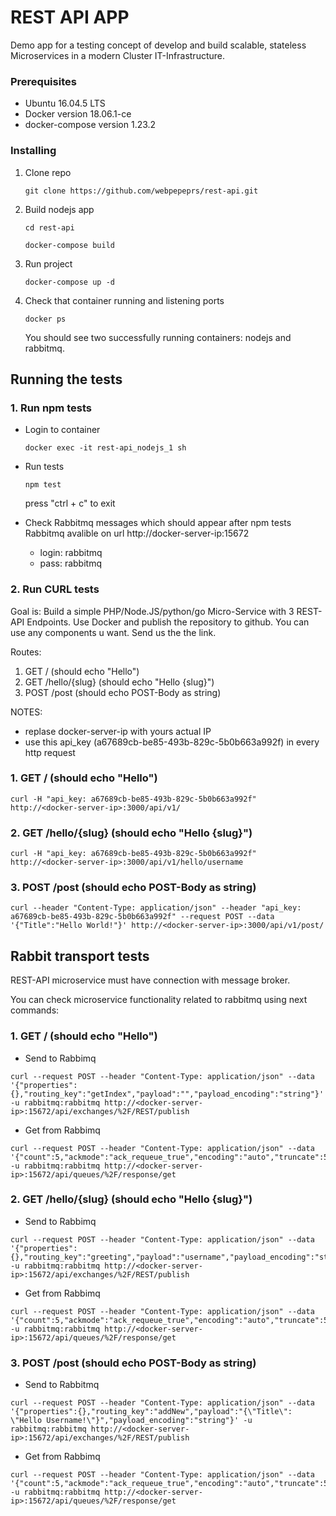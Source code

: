 # REST API APP

Demo app for a testing concept of develop and build scalable, stateless Microservices in a modern Cluster IT-Infrastructure.


### Prerequisites

- Ubuntu 16.04.5 LTS
- Docker version 18.06.1-ce
- docker-compose version 1.23.2

### Installing
1. Clone repo
    ```
    git clone https://github.com/webpepeprs/rest-api.git
    ```
2. Build nodejs app
    ```
    cd rest-api
    ```
    ```
    docker-compose build
    ```
3. Run project
    ```
    docker-compose up -d
    ```
4. Check that container running and listening ports
    ```
    docker ps
    ```
    You should see two successfully running containers: nodejs and rabbitmq.
## Running the tests

### 1. Run npm tests
- Login to container
    ```
    docker exec -it rest-api_nodejs_1 sh
    ```
- Run tests
    ```
    npm test
    ```
    press "ctrl + c" to exit

- Check Rabbitmq messages which should appear after npm tests
    Rabbitmq avalible on url http://docker-server-ip:15672
    - login: rabbitmq
    - pass: rabbitmq

### 2. Run CURL tests
Goal is:
Build a simple PHP/Node.JS/python/go Micro-Service with 3 REST-API Endpoints. Use Docker and publish the repository to github. You can use any components u want. Send us the the link.

Routes:
1. GET / (should echo "Hello")
2. GET /hello/{slug} (should echo "Hello {slug}")
3. POST /post (should echo POST-Body as string)

NOTES: 
- replase docker-server-ip with yours actual IP
- use this api_key (a67689cb-be85-493b-829c-5b0b663a992f) in every http request

### 1. GET / (should echo "Hello")
```
curl -H "api_key: a67689cb-be85-493b-829c-5b0b663a992f" http://<docker-server-ip>:3000/api/v1/
```
### 2. GET /hello/{slug} (should echo "Hello {slug}")
```
curl -H "api_key: a67689cb-be85-493b-829c-5b0b663a992f" http://<docker-server-ip>:3000/api/v1/hello/username
```
### 3. POST /post (should echo POST-Body as string)
```
curl --header "Content-Type: application/json" --header "api_key: a67689cb-be85-493b-829c-5b0b663a992f" --request POST --data '{"Title":"Hello World!"}' http://<docker-server-ip>:3000/api/v1/post/
```

## Rabbit transport tests
REST-API microservice must have connection with message broker.

You can check microservice functionality related to rabbitmq using next commands:
### 1. GET / (should echo "Hello")
- Send to Rabbimq
```
curl --request POST --header "Content-Type: application/json" --data '{"properties":{},"routing_key":"getIndex","payload":"","payload_encoding":"string"}' -u rabbitmq:rabbitmq http://<docker-server-ip>:15672/api/exchanges/%2F/REST/publish
```
- Get from Rabbimq
```
curl --request POST --header "Content-Type: application/json" --data '{"count":5,"ackmode":"ack_requeue_true","encoding":"auto","truncate":50000}' -u rabbitmq:rabbitmq http://<docker-server-ip>:15672/api/queues/%2F/response/get
```
### 2. GET /hello/{slug} (should echo "Hello {slug}")
- Send to Rabbimq
```
curl --request POST --header "Content-Type: application/json" --data '{"properties":{},"routing_key":"greeting","payload":"username","payload_encoding":"string"}' -u rabbitmq:rabbitmq http://<docker-server-ip>:15672/api/exchanges/%2F/REST/publish
```
- Get from Rabbimq
```
curl --request POST --header "Content-Type: application/json" --data '{"count":5,"ackmode":"ack_requeue_true","encoding":"auto","truncate":50000}' -u rabbitmq:rabbitmq http://<docker-server-ip>:15672/api/queues/%2F/response/get
```
### 3. POST /post (should echo POST-Body as string)
- Send to Rabbitmq
```
curl --request POST --header "Content-Type: application/json" --data '{"properties":{},"routing_key":"addNew","payload":"{\"Title\": \"Hello Username!\"}","payload_encoding":"string"}' -u rabbitmq:rabbitmq http://<docker-server-ip>:15672/api/exchanges/%2F/REST/publish
```
- Get from Rabbimq
```
curl --request POST --header "Content-Type: application/json" --data '{"count":5,"ackmode":"ack_requeue_true","encoding":"auto","truncate":50000}' -u rabbitmq:rabbitmq http://<docker-server-ip>:15672/api/queues/%2F/response/get
```


